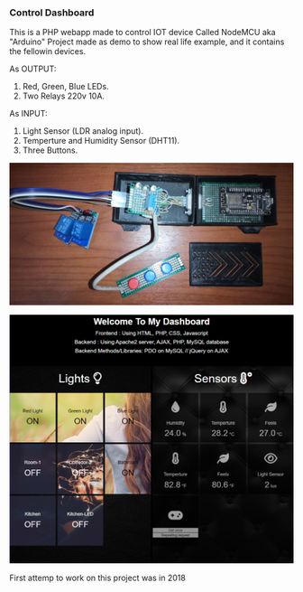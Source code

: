 ### Control Dashboard
This is a PHP webapp made to control IOT device Called NodeMCU aka "Arduino"
Project made as demo to show real life example, 
and it contains the fellowin devices.

As OUTPUT:
1. Red, Green, Blue LEDs.
2. Two Relays 220v 10A.

As INPUT:
1. Light Sensor (LDR analog input).
2. Temperture and Humidity Sensor (DHT11).
3. Three Buttons.

![iot dashboard device](https://github.com/Ahmedhkad/iot-frontend/blob/master/iot-dashboard-device.jpeg)

![Screenshot](https://github.com/Ahmedhkad/iot-frontend/blob/master/iot-dashboard-screen.PNG)

First attemp to work on this project was in 2018
